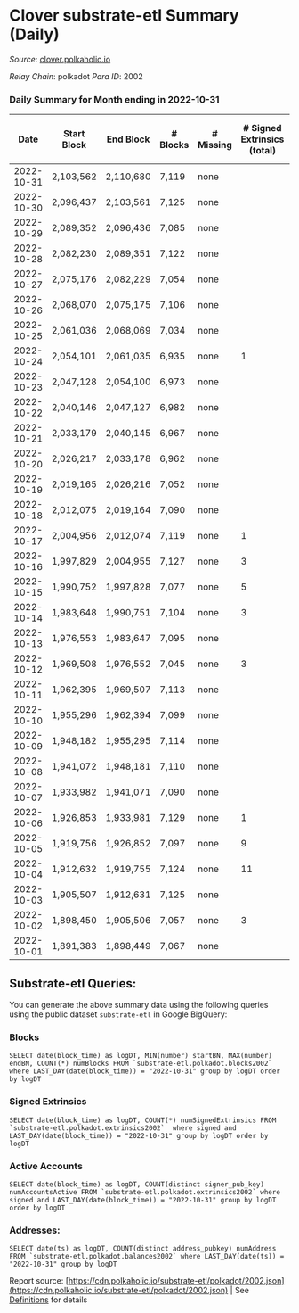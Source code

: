 # Clover substrate-etl Summary (Daily)

_Source_: [clover.polkaholic.io](https://clover.polkaholic.io)

*Relay Chain*: polkadot
*Para ID*: 2002



### Daily Summary for Month ending in 2022-10-31


| Date | Start Block | End Block | # Blocks | # Missing | # Signed Extrinsics (total) | # Active Accounts | # Addresses with Balances | # Events | # Transfers | # XCM Transfers In | # XCM Transfers Out |
| ---- | ----------- | --------- | -------- | --------- | --------------------------- | ----------------- | ------------------------- | -------- | ----------- | ------------------ | ------------------- |
| 2022-10-31 | 2,103,562 | 2,110,680 | 7,119 | none  |  |  | 3,797 | 16,145 | 20 ($2,558.22) |   |   |
| 2022-10-30 | 2,096,437 | 2,103,561 | 7,125 | none  |  |  |  | 16,417 | 30 ($3,999.72) |   |   |
| 2022-10-29 | 2,089,352 | 2,096,436 | 7,085 | none  |  |  |  | 16,139 | 33 ($8,333.73) |   |   |
| 2022-10-28 | 2,082,230 | 2,089,351 | 7,122 | none  |  |  |  | 16,178 | 46 ($1,515.37) |   |   |
| 2022-10-27 | 2,075,176 | 2,082,229 | 7,054 | none  |  |  |  | 15,954 | 24 ($777.33) |   |   |
| 2022-10-26 | 2,068,070 | 2,075,175 | 7,106 | none  |  |  |  | 15,987 | 25 ($1,517.33) |   |   |
| 2022-10-25 | 2,061,036 | 2,068,069 | 7,034 | none  |  |  |  | 16,053 | 46 ($5,490.67) |   |   |
| 2022-10-24 | 2,054,101 | 2,061,035 | 6,935 | none  | 1 | 1 | 3,781 | 15,688 | 30 ($4,287.22) |   |   |
| 2022-10-23 | 2,047,128 | 2,054,100 | 6,973 | none  |  |  |  | 15,349 | 10 ($88.38) |   |   |
| 2022-10-22 | 2,040,146 | 2,047,127 | 6,982 | none  |  | 14 |  | 15,296 | 17 ($180.75) |   |   |
| 2022-10-21 | 2,033,179 | 2,040,145 | 6,967 | none  |  |  | 3,779 | 15,744 | 24 ($493.91) |   |   |
| 2022-10-20 | 2,026,217 | 2,033,178 | 6,962 | none  |  |  |  | 15,732 | 31 ($4,963.36) |   |   |
| 2022-10-19 | 2,019,165 | 2,026,216 | 7,052 | none  |  |  |  | 15,809 | 28 ($4,199.37) |   |   |
| 2022-10-18 | 2,012,075 | 2,019,164 | 7,090 | none  |  |  |  | 16,263 | 33 ($6,841.86) |   |   |
| 2022-10-17 | 2,004,956 | 2,012,074 | 7,119 | none  | 1 | 1 | 3,762 | 16,319 | 65 ($4,510.92) |   |   |
| 2022-10-16 | 1,997,829 | 2,004,955 | 7,127 | none  | 3 | 3 | 3,757 | 16,649 | 61 ($357,402.36) |   |   |
| 2022-10-15 | 1,990,752 | 1,997,828 | 7,077 | none  | 5 | 4 |  | 18,483 | 126 ($70,845.01) |   |   |
| 2022-10-14 | 1,983,648 | 1,990,751 | 7,104 | none  | 3 | 3 |  | 16,531 | 42 ($14,597.87) |   |   |
| 2022-10-13 | 1,976,553 | 1,983,647 | 7,095 | none  |  |  |  | 16,315 | 32 ($7,809.61) |   |   |
| 2022-10-12 | 1,969,508 | 1,976,552 | 7,045 | none  | 3 | 3 |  | 15,712 | 25 ($1,383.73) |   |   |
| 2022-10-11 | 1,962,395 | 1,969,507 | 7,113 | none  |  |  |  | 15,837 | 25 ($3,812.55) |   |   |
| 2022-10-10 | 1,955,296 | 1,962,394 | 7,099 | none  |  |  |  | 15,971 | 38 ($8,734.38) |   |   |
| 2022-10-09 | 1,948,182 | 1,955,295 | 7,114 | none  |  |  |  | 15,825 | 34 ($18,959.99) |   |   |
| 2022-10-08 | 1,941,072 | 1,948,181 | 7,110 | none  |  |  |  | 15,928 | 37 ($16,652.30) |   |   |
| 2022-10-07 | 1,933,982 | 1,941,071 | 7,090 | none  |  |  |  | 15,625 | 17 ($483.87) |   |   |
| 2022-10-06 | 1,926,853 | 1,933,981 | 7,129 | none  | 1 | 1 |  | 15,849 | 19 ($1,310.09) |   |   |
| 2022-10-05 | 1,919,756 | 1,926,852 | 7,097 | none  | 9 | 5 |  | 16,120 | 43 ($8,090.60) |   |   |
| 2022-10-04 | 1,912,632 | 1,919,755 | 7,124 | none  | 11 | 6 |  | 16,030 | 34 ($860.73) |   |   |
| 2022-10-03 | 1,905,507 | 1,912,631 | 7,125 | none  |  |  |  | 15,688 | 13 ($2,405.02) |   |   |
| 2022-10-02 | 1,898,450 | 1,905,506 | 7,057 | none  | 3 | 3 |  | 15,717 | 28 ($3,639.82) |   |   |
| 2022-10-01 | 1,891,383 | 1,898,449 | 7,067 | none  |  |  |  | 15,940 | 27 ($15,565.91) |   |   |

## Substrate-etl Queries:
You can generate the above summary data using the following queries using the public dataset `substrate-etl` in Google BigQuery:


### Blocks
```
SELECT date(block_time) as logDT, MIN(number) startBN, MAX(number) endBN, COUNT(*) numBlocks FROM `substrate-etl.polkadot.blocks2002`  where LAST_DAY(date(block_time)) = "2022-10-31" group by logDT order by logDT
```


### Signed Extrinsics
```
SELECT date(block_time) as logDT, COUNT(*) numSignedExtrinsics FROM `substrate-etl.polkadot.extrinsics2002`  where signed and LAST_DAY(date(block_time)) = "2022-10-31" group by logDT order by logDT
```


### Active Accounts
```
SELECT date(block_time) as logDT, COUNT(distinct signer_pub_key) numAccountsActive FROM `substrate-etl.polkadot.extrinsics2002` where signed and LAST_DAY(date(block_time)) = "2022-10-31" group by logDT order by logDT
```


### Addresses:
```
SELECT date(ts) as logDT, COUNT(distinct address_pubkey) numAddress FROM `substrate-etl.polkadot.balances2002` where LAST_DAY(date(ts)) = "2022-10-31" group by logDT
```



Report source: [https://cdn.polkaholic.io/substrate-etl/polkadot/2002.json](https://cdn.polkaholic.io/substrate-etl/polkadot/2002.json) | See [Definitions](/DEFINITIONS.md) for details
